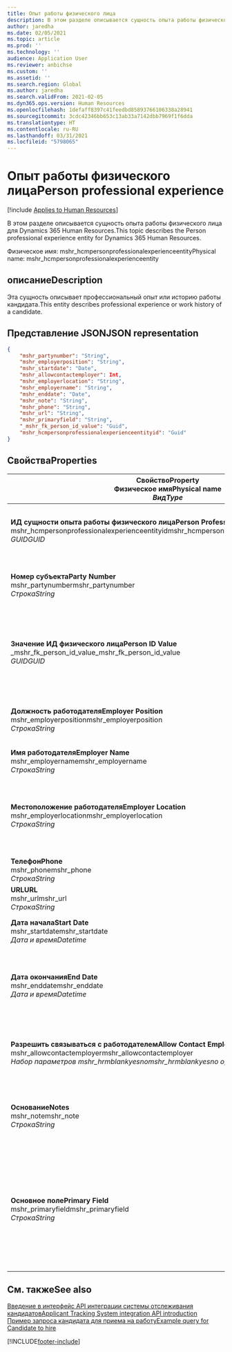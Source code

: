 ```yaml
---
title: Опыт работы физического лица
description: В этом разделе описывается сущность опыта работы физического лица для Dynamics 365 Human Resources.
author: jaredha
ms.date: 02/05/2021
ms.topic: article
ms.prod: ''
ms.technology: ''
audience: Application User
ms.reviewer: anbichse
ms.custom: ''
ms.assetid: ''
ms.search.region: Global
ms.author: jaredha
ms.search.validFrom: 2021-02-05
ms.dyn365.ops.version: Human Resources
ms.openlocfilehash: 1defaff8397c41feedbd85893766106338a28941
ms.sourcegitcommit: 3cdc42346bb653c13ab33a7142dbb7969f1f6dda
ms.translationtype: HT
ms.contentlocale: ru-RU
ms.lasthandoff: 03/31/2021
ms.locfileid: "5798065"
---
```

# <a name="person-professional-experience"></a><span data-ttu-id="8cef9-103">Опыт работы физического лица</span><span class="sxs-lookup"><span data-stu-id="8cef9-103">Person professional experience</span></span>

[!include [Applies to Human Resources](../includes/applies-to-hr.md)]

<span data-ttu-id="8cef9-104">В этом разделе описывается сущность опыта работы физического лица для Dynamics 365 Human Resources.</span><span class="sxs-lookup"><span data-stu-id="8cef9-104">This topic describes the Person professional experience entity for Dynamics 365 Human Resources.</span></span>

<span data-ttu-id="8cef9-105">Физическое имя: mshr_hcmpersonprofessionalexperienceentity</span><span class="sxs-lookup"><span data-stu-id="8cef9-105">Physical name: mshr_hcmpersonprofessionalexperienceentity</span></span>

## <a name="description"></a><span data-ttu-id="8cef9-106">описание</span><span class="sxs-lookup"><span data-stu-id="8cef9-106">Description</span></span>

<span data-ttu-id="8cef9-107">Эта сущность описывает профессиональный опыт или историю работы кандидата.</span><span class="sxs-lookup"><span data-stu-id="8cef9-107">This entity describes professional experience or work history of a candidate.</span></span>

## <a name="json-representation"></a><span data-ttu-id="8cef9-108">Представление JSON</span><span class="sxs-lookup"><span data-stu-id="8cef9-108">JSON representation</span></span>

```json
{
    "mshr_partynumber": "String",
    "mshr_employerposition": "String",
    "mshr_startdate": "Date",
    "mshr_allowcontactemployer": Int,
    "mshr_employerlocation": "String",
    "mshr_employername": "String",
    "mshr_enddate": "Date",
    "mshr_note": "String",
    "mshr_phone": "String",
    "mshr_url": "String",
    "mshr_primaryfield": "String",
    "_mshr_fk_person_id_value": "Guid",
    "mshr_hcmpersonprofessionalexperienceentityid": "Guid"
}
```

## <a name="properties"></a><span data-ttu-id="8cef9-109">Свойства</span><span class="sxs-lookup"><span data-stu-id="8cef9-109">Properties</span></span>

| <span data-ttu-id="8cef9-110">Свойство</span><span class="sxs-lookup"><span data-stu-id="8cef9-110">Property</span></span><br><span data-ttu-id="8cef9-111">**Физическое имя**</span><span class="sxs-lookup"><span data-stu-id="8cef9-111">**Physical name**</span></span><br><span data-ttu-id="8cef9-112">**_Вид_**</span><span class="sxs-lookup"><span data-stu-id="8cef9-112">**_Type_**</span></span> | <span data-ttu-id="8cef9-113">Использование</span><span class="sxs-lookup"><span data-stu-id="8cef9-113">Use</span></span> | <span data-ttu-id="8cef9-114">описание</span><span class="sxs-lookup"><span data-stu-id="8cef9-114">Description</span></span> |
| --- | --- | --- |
| <span data-ttu-id="8cef9-115">**ИД сущности опыта работы физического лица**</span><span class="sxs-lookup"><span data-stu-id="8cef9-115">**Person Professional Experience Entity ID**</span></span><br><span data-ttu-id="8cef9-116">mshr_hcmpersonprofessionalexperienceentityid</span><span class="sxs-lookup"><span data-stu-id="8cef9-116">mshr_hcmpersonprofessionalexperienceentityid</span></span><br><span data-ttu-id="8cef9-117">*GUID*</span><span class="sxs-lookup"><span data-stu-id="8cef9-117">*GUID*</span></span> | <span data-ttu-id="8cef9-118">Только для чтения</span><span class="sxs-lookup"><span data-stu-id="8cef9-118">Read-only</span></span><br><span data-ttu-id="8cef9-119">Требуется</span><span class="sxs-lookup"><span data-stu-id="8cef9-119">Required</span></span> | <span data-ttu-id="8cef9-120">Созданный системой уникальный идентификатор записи сущности.</span><span class="sxs-lookup"><span data-stu-id="8cef9-120">System-generated unique identifier for the entity record.</span></span> |
| <span data-ttu-id="8cef9-121">**Номер субъекта**</span><span class="sxs-lookup"><span data-stu-id="8cef9-121">**Party Number**</span></span><br><span data-ttu-id="8cef9-122">mshr_partynumber</span><span class="sxs-lookup"><span data-stu-id="8cef9-122">mshr_partynumber</span></span><br><span data-ttu-id="8cef9-123">*Строка*</span><span class="sxs-lookup"><span data-stu-id="8cef9-123">*String*</span></span> | <span data-ttu-id="8cef9-124">Чтение/запись</span><span class="sxs-lookup"><span data-stu-id="8cef9-124">Read/write</span></span><br><span data-ttu-id="8cef9-125">Требуется</span><span class="sxs-lookup"><span data-stu-id="8cef9-125">Required</span></span> | <span data-ttu-id="8cef9-126">Уникальный идентификатор записи физического лица для кандидата.</span><span class="sxs-lookup"><span data-stu-id="8cef9-126">Unique identifier of the person record for the candidate.</span></span> |
| <span data-ttu-id="8cef9-127">**Значение ИД физического лица**</span><span class="sxs-lookup"><span data-stu-id="8cef9-127">**Person ID Value**</span></span><br><span data-ttu-id="8cef9-128">_mshr_fk_person_id_value</span><span class="sxs-lookup"><span data-stu-id="8cef9-128">_mshr_fk_person_id_value</span></span><br><span data-ttu-id="8cef9-129">*GUID*</span><span class="sxs-lookup"><span data-stu-id="8cef9-129">*GUID*</span></span> | <span data-ttu-id="8cef9-130">Только для чтения</span><span class="sxs-lookup"><span data-stu-id="8cef9-130">Read-only</span></span><br><span data-ttu-id="8cef9-131">Требуется</span><span class="sxs-lookup"><span data-stu-id="8cef9-131">Required</span></span><br><span data-ttu-id="8cef9-132">Внешний ключ: mshr_dirpersonentityid сущности mshr_dirpersonentity</span><span class="sxs-lookup"><span data-stu-id="8cef9-132">Foreign key: mshr_dirpersonentityid of mshr_dirpersonentity</span></span> | <span data-ttu-id="8cef9-133">Созданный системой уникальный идентификатор записи сущности физического лица.</span><span class="sxs-lookup"><span data-stu-id="8cef9-133">System-generated unique identifier of the person entity record.</span></span> |
| <span data-ttu-id="8cef9-134">**Должность работодателя**</span><span class="sxs-lookup"><span data-stu-id="8cef9-134">**Employer Position**</span></span><br><span data-ttu-id="8cef9-135">mshr_employerposition</span><span class="sxs-lookup"><span data-stu-id="8cef9-135">mshr_employerposition</span></span><br><span data-ttu-id="8cef9-136">*Строка*</span><span class="sxs-lookup"><span data-stu-id="8cef9-136">*String*</span></span> | <span data-ttu-id="8cef9-137">Чтение/запись</span><span class="sxs-lookup"><span data-stu-id="8cef9-137">Read/write</span></span><br><span data-ttu-id="8cef9-138">Требуется</span><span class="sxs-lookup"><span data-stu-id="8cef9-138">Required</span></span> | <span data-ttu-id="8cef9-139">Заголовок должности, занимаемой кандидатом во время занятости.</span><span class="sxs-lookup"><span data-stu-id="8cef9-139">The position title held by the candidate while under employment.</span></span> |
| <span data-ttu-id="8cef9-140">**Имя работодателя**</span><span class="sxs-lookup"><span data-stu-id="8cef9-140">**Employer Name**</span></span><br><span data-ttu-id="8cef9-141">mshr_employername</span><span class="sxs-lookup"><span data-stu-id="8cef9-141">mshr_employername</span></span><br><span data-ttu-id="8cef9-142">*Строка*</span><span class="sxs-lookup"><span data-stu-id="8cef9-142">*String*</span></span> | <span data-ttu-id="8cef9-143">Чтение/запись</span><span class="sxs-lookup"><span data-stu-id="8cef9-143">Read/write</span></span><br><span data-ttu-id="8cef9-144">Требуется</span><span class="sxs-lookup"><span data-stu-id="8cef9-144">Required</span></span> | <span data-ttu-id="8cef9-145">Имя работодателя.</span><span class="sxs-lookup"><span data-stu-id="8cef9-145">The name of the employer.</span></span> |
| <span data-ttu-id="8cef9-146">**Местоположение работодателя**</span><span class="sxs-lookup"><span data-stu-id="8cef9-146">**Employer Location**</span></span><br><span data-ttu-id="8cef9-147">mshr_employerlocation</span><span class="sxs-lookup"><span data-stu-id="8cef9-147">mshr_employerlocation</span></span><br><span data-ttu-id="8cef9-148">*Строка*</span><span class="sxs-lookup"><span data-stu-id="8cef9-148">*String*</span></span> | <span data-ttu-id="8cef9-149">Чтение/запись</span><span class="sxs-lookup"><span data-stu-id="8cef9-149">Read/write</span></span><br><span data-ttu-id="8cef9-150">Необязательный</span><span class="sxs-lookup"><span data-stu-id="8cef9-150">Optional</span></span> | <span data-ttu-id="8cef9-151">Местоположение работодателя.</span><span class="sxs-lookup"><span data-stu-id="8cef9-151">The employer’s location.</span></span> <span data-ttu-id="8cef9-152">Максимальная длина: 60.</span><span class="sxs-lookup"><span data-stu-id="8cef9-152">Max length: 60.</span></span> <span data-ttu-id="8cef9-153">Особый формат не определен и не требуется.</span><span class="sxs-lookup"><span data-stu-id="8cef9-153">No specific format defined or required.</span></span> |
| <span data-ttu-id="8cef9-154">**Телефон**</span><span class="sxs-lookup"><span data-stu-id="8cef9-154">**Phone**</span></span><br><span data-ttu-id="8cef9-155">mshr_phone</span><span class="sxs-lookup"><span data-stu-id="8cef9-155">mshr_phone</span></span><br><span data-ttu-id="8cef9-156">*Строка*</span><span class="sxs-lookup"><span data-stu-id="8cef9-156">*String*</span></span> | <span data-ttu-id="8cef9-157">Чтение/запись</span><span class="sxs-lookup"><span data-stu-id="8cef9-157">Read/write</span></span><br><span data-ttu-id="8cef9-158">Необязательный</span><span class="sxs-lookup"><span data-stu-id="8cef9-158">Optional</span></span> | <span data-ttu-id="8cef9-159">Номер телефона работодателя.</span><span class="sxs-lookup"><span data-stu-id="8cef9-159">The employer’s phone number.</span></span> |
| <span data-ttu-id="8cef9-160">**URL**</span><span class="sxs-lookup"><span data-stu-id="8cef9-160">**URL**</span></span><br><span data-ttu-id="8cef9-161">mshr_url</span><span class="sxs-lookup"><span data-stu-id="8cef9-161">mshr_url</span></span><br><span data-ttu-id="8cef9-162">*Строка*</span><span class="sxs-lookup"><span data-stu-id="8cef9-162">*String*</span></span> | <span data-ttu-id="8cef9-163">Чтение/запись</span><span class="sxs-lookup"><span data-stu-id="8cef9-163">Read/write</span></span><br><span data-ttu-id="8cef9-164">Необязательный</span><span class="sxs-lookup"><span data-stu-id="8cef9-164">Optional</span></span> | <span data-ttu-id="8cef9-165">URL-адрес веб-сайта работодателя.</span><span class="sxs-lookup"><span data-stu-id="8cef9-165">The URL of the employer’s website.</span></span> |
| <span data-ttu-id="8cef9-166">**Дата начала**</span><span class="sxs-lookup"><span data-stu-id="8cef9-166">**Start Date**</span></span><br><span data-ttu-id="8cef9-167">mshr_startdate</span><span class="sxs-lookup"><span data-stu-id="8cef9-167">mshr_startdate</span></span><br><span data-ttu-id="8cef9-168">*Дата и время*</span><span class="sxs-lookup"><span data-stu-id="8cef9-168">*Datetime*</span></span> | <span data-ttu-id="8cef9-169">Чтение/запись</span><span class="sxs-lookup"><span data-stu-id="8cef9-169">Read/write</span></span><br><span data-ttu-id="8cef9-170">Требуется</span><span class="sxs-lookup"><span data-stu-id="8cef9-170">Required</span></span> | <span data-ttu-id="8cef9-171">Дата начала работы кандидата.</span><span class="sxs-lookup"><span data-stu-id="8cef9-171">The start date of the candidate’s employment.</span></span> |
| <span data-ttu-id="8cef9-172">**Дата окончания**</span><span class="sxs-lookup"><span data-stu-id="8cef9-172">**End Date**</span></span><br><span data-ttu-id="8cef9-173">mshr_enddate</span><span class="sxs-lookup"><span data-stu-id="8cef9-173">mshr_enddate</span></span><br><span data-ttu-id="8cef9-174">*Дата и время*</span><span class="sxs-lookup"><span data-stu-id="8cef9-174">*Datetime*</span></span> | <span data-ttu-id="8cef9-175">Чтение/запись</span><span class="sxs-lookup"><span data-stu-id="8cef9-175">Read/write</span></span><br><span data-ttu-id="8cef9-176">Необязательный</span><span class="sxs-lookup"><span data-stu-id="8cef9-176">Optional</span></span> | <span data-ttu-id="8cef9-177">Дата окончания работы кандидата или значение NULL, если кандидат все еще работает здесь.</span><span class="sxs-lookup"><span data-stu-id="8cef9-177">The end date of the candidate’s employment, or null if the candidate is still employed here.</span></span> |
| <span data-ttu-id="8cef9-178">**Разрешить связываться с работодателем**</span><span class="sxs-lookup"><span data-stu-id="8cef9-178">**Allow Contact Employer**</span></span><br><span data-ttu-id="8cef9-179">mshr_allowcontactemployer</span><span class="sxs-lookup"><span data-stu-id="8cef9-179">mshr_allowcontactemployer</span></span><br><span data-ttu-id="8cef9-180">*Набор параметров mshr_hrmblankyesno*</span><span class="sxs-lookup"><span data-stu-id="8cef9-180">*mshr_hrmblankyesno option set*</span></span> | <span data-ttu-id="8cef9-181">Чтение/запись</span><span class="sxs-lookup"><span data-stu-id="8cef9-181">Read/write</span></span><br><span data-ttu-id="8cef9-182">Необязательный</span><span class="sxs-lookup"><span data-stu-id="8cef9-182">Optional</span></span> | <span data-ttu-id="8cef9-183">Указывает, разрешает ли кандидат связь с предыдущим работодателем.</span><span class="sxs-lookup"><span data-stu-id="8cef9-183">Signifies whether the candidate allows contacting the previous employer.</span></span> |
| <span data-ttu-id="8cef9-184">**Основание**</span><span class="sxs-lookup"><span data-stu-id="8cef9-184">**Notes**</span></span><br><span data-ttu-id="8cef9-185">mshr_note</span><span class="sxs-lookup"><span data-stu-id="8cef9-185">mshr_note</span></span><br><span data-ttu-id="8cef9-186">*Строка*</span><span class="sxs-lookup"><span data-stu-id="8cef9-186">*String*</span></span> | <span data-ttu-id="8cef9-187">Чтение/запись</span><span class="sxs-lookup"><span data-stu-id="8cef9-187">Read/write</span></span><br><span data-ttu-id="8cef9-188">Необязательный</span><span class="sxs-lookup"><span data-stu-id="8cef9-188">Optional</span></span> | <span data-ttu-id="8cef9-189">Примечания для использования сотрудником или менеджером по найму персонала.</span><span class="sxs-lookup"><span data-stu-id="8cef9-189">Notes for use by the recruiter or hiring manager.</span></span> |
| <span data-ttu-id="8cef9-190">**Основное поле**</span><span class="sxs-lookup"><span data-stu-id="8cef9-190">**Primary Field**</span></span><br><span data-ttu-id="8cef9-191">mshr_primaryfield</span><span class="sxs-lookup"><span data-stu-id="8cef9-191">mshr_primaryfield</span></span><br><span data-ttu-id="8cef9-192">*Строка*</span><span class="sxs-lookup"><span data-stu-id="8cef9-192">*String*</span></span> | <span data-ttu-id="8cef9-193">Только для чтения</span><span class="sxs-lookup"><span data-stu-id="8cef9-193">Read-only</span></span><br><span data-ttu-id="8cef9-194">Требуется</span><span class="sxs-lookup"><span data-stu-id="8cef9-194">Required</span></span> | <span data-ttu-id="8cef9-195">Поле, используемое в качестве первичного идентификатора записи сущности.</span><span class="sxs-lookup"><span data-stu-id="8cef9-195">Field used as a primary identifier of the entity record.</span></span> <span data-ttu-id="8cef9-196">Комбинация номера субъекта, начальной даты, должности работодателя и имени работодателя.</span><span class="sxs-lookup"><span data-stu-id="8cef9-196">Combination of party number, start date, employer position, and employer name.</span></span> |

## <a name="see-also"></a><span data-ttu-id="8cef9-197">См. также</span><span class="sxs-lookup"><span data-stu-id="8cef9-197">See also</span></span>

[<span data-ttu-id="8cef9-198">Введение в интерфейс API интеграции системы отслеживания кандидатов</span><span class="sxs-lookup"><span data-stu-id="8cef9-198">Applicant Tracking System integration API introduction</span></span>](hr-admin-integration-ats-api-introduction.md)<br>
[<span data-ttu-id="8cef9-199">Пример запроса кандидата для приема на работу</span><span class="sxs-lookup"><span data-stu-id="8cef9-199">Example query for Candidate to hire</span></span>](hr-admin-integration-ats-api-candidate-to-hire-example-query.md)



[!INCLUDE[footer-include](../includes/footer-banner.md)]